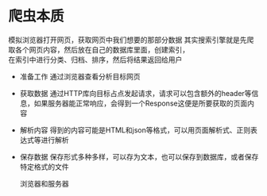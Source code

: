 # 爬虫本质

模拟浏览器打开网页，获取网页中我们想要的那部分数据
其实搜索引擎就是先爬取各个网页内容，然后放在自己的数据库里面，创建索引，  
在索引中进行分类、归档、排序，然后将结果返回给用户

+ 准备工作
  通过浏览器查看分析目标网页
+ 获取数据
  通过HTTP库向目标占点发起请求，请求可以包含额外的header等信息，如果服务器能正常响应，会得到一个Response这便是所要获取的页面内容
+ 解析内容
  得到的内容可能是HTML和json等格式，可以用页面解析式、正则表达式等进行解析
+ 保存数据
  保存形式多种多样，可以存为文本，也可以保存到数据库，或者保存特定格式的文件  

  浏览器和服务器